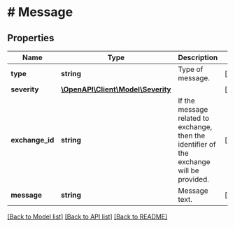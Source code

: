 # # Message

## Properties

Name | Type | Description | Notes
------------ | ------------- | ------------- | -------------
**type** | **string** | Type of message. | [optional] 
**severity** | [**\OpenAPI\Client\Model\Severity**](Severity.md) |  | [optional] 
**exchange_id** | **string** | If the message related to exchange, then the identifier of the exchange will be provided. | [optional] 
**message** | **string** | Message text. | [optional] 

[[Back to Model list]](../../README.md#documentation-for-models) [[Back to API list]](../../README.md#documentation-for-api-endpoints) [[Back to README]](../../README.md)


